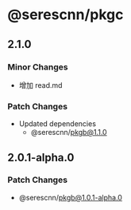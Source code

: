 # @serescnn/pkgc

## 2.1.0

### Minor Changes

- 增加 read.md

### Patch Changes

- Updated dependencies
  - @serescnn/pkgb@1.1.0

## 2.0.1-alpha.0

### Patch Changes

- @serescnn/pkgb@1.0.1-alpha.0
